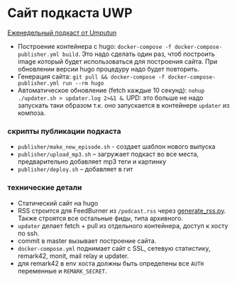 # Сайт подкаста UWP 

[Еженедельный подкаст от Umputun](https://podcast.umputun.com)

* Построение контейнера с hugo: `docker-compose -f docker-compose-publisher.yml build`. Это надо сделать один раз, чтоб построить image который будет использоваться для построения сайта. При обновлении версии hugo процедуру надо будет повторить.
* Генерация сайта: `git pull && docker-compose -f docker-compose-publisher.yml run --rm hugo`
* Автоматическое обновление (fetch каждые 10 секунд): `nohup ./updater.sh > updater.log 2>&1 &`. UPD: это больше не надо запускать таки образом т.к. оно запускается в контейнере `updater` из композа.

### скрипты публикации подкаста

- `publisher/make_new_episode.sh` - создает шаблон нового выпуска
- `publisher/upload_mp3.sh` – загружает подкаст во все места, предварительно добавляет mp3 теги и картинку
- `publisher/deploy.sh` – добавляет в гит

### технические детали

- Статический сайт на hugo
- RSS строится для FeedBurner из `/podcast.rss` через [generate_rss.py](https://github.com/umputun/podcast-uwp/blob/master/hugo/generate_rss.py). Также строятся все остальные фиды, типа архивного.
- `updater` делает fetch + pull из отдельного контейнера, доступ к хосту по ssh.
- commit в master вызывает построение сайта.
- `docker-compose.yml` поднимает сайт с SSL, сетевую статистику, remark42, monit, mail relay и updater.
- для remark42 в env хоста должны быть определены все `AUTH` переменные и `REMARK_SECRET`.
